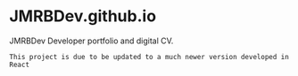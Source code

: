 # JMRBDev.github.io
JMRBDev Developer portfolio and digital CV.


`This project is due to be updated to a much newer version developed in React`
